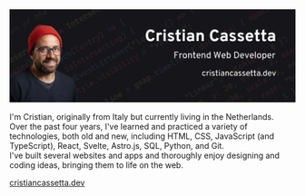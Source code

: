 <img src="https://github.com/criscass/criscass/blob/main/github-banner2.jpg" width="1000">





I'm Cristian, originally from Italy but currently living in the Netherlands.\
Over the past four years, I've learned and practiced a variety of technologies, both old and new, 
including HTML, CSS, JavaScript (and TypeScript), React, Svelte, Astro.js, SQL, Python, and Git.\
I've built several websites and apps and thoroughly enjoy designing and coding ideas, bringing them to life on the web.

[cristiancassetta.dev](https://www.cristiancassetta.dev/)
